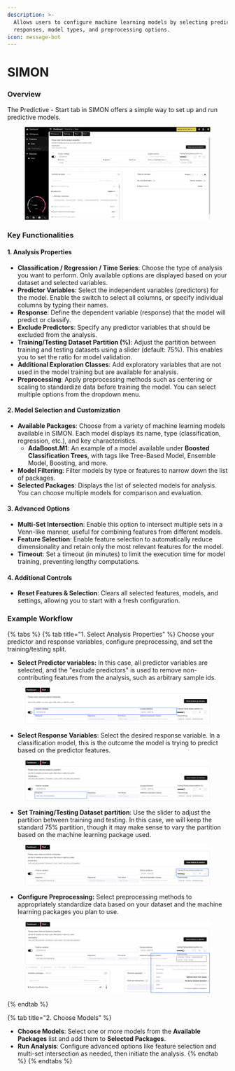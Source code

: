 ```yaml
---
description: >-
  Allows users to configure machine learning models by selecting predictors,
  responses, model types, and preprocessing options.
icon: message-bot
---
```


# SIMON

### Overview

The Predictive - Start tab in SIMON offers a simple way to set up and run predictive models.

<figure><img src="../../../.gitbook/assets/predictive-simon.png" alt=""><figcaption></figcaption></figure>

### Key Functionalities

#### 1. Analysis Properties

* **Classification / Regression / Time Series**: Choose the type of analysis you want to perform. Only available options are displayed based on your dataset and selected variables.
* **Predictor Variables**: Select the independent variables (predictors) for the model. Enable the switch to select all columns, or specify individual columns by typing their names.
* **Response**: Define the dependent variable (response) that the model will predict or classify.
* **Exclude Predictors**: Specify any predictor variables that should be excluded from the analysis.
* **Training/Testing Dataset Partition (%)**: Adjust the partition between training and testing datasets using a slider (default: 75%). This enables you to set the ratio for model validation.
* **Additional Exploration Classes**: Add exploratory variables that are not used in the model training but are available for analysis.
* **Preprocessing**: Apply preprocessing methods such as centering or scaling to standardize data before training the model. You can select multiple options from the dropdown menu.

#### 2. Model Selection and Customization

* **Available Packages**: Choose from a variety of machine learning models available in SIMON. Each model displays its name, type (classification, regression, etc.), and key characteristics.
  * **AdaBoost.M1**: An example of a model available under **Boosted Classification Trees**, with tags like Tree-Based Model, Ensemble Model, Boosting, and more.
* **Model Filtering**: Filter models by type or features to narrow down the list of packages.
* **Selected Packages**: Displays the list of selected models for analysis. You can choose multiple models for comparison and evaluation.

#### 3. Advanced Options

* **Multi-Set Intersection**: Enable this option to intersect multiple sets in a Venn-like manner, useful for combining features from different models.
* **Feature Selection**: Enable feature selection to automatically reduce dimensionality and retain only the most relevant features for the model.
* **Timeout**: Set a timeout (in minutes) to limit the execution time for model training, preventing lengthy computations.

#### 4. Additional Controls

* **Reset Features & Selection**: Clears all selected features, models, and settings, allowing you to start with a fresh configuration.

### Example Workflow

{% tabs %}
{% tab title="1. Select Analysis Properties" %}
Choose your predictor and response variables, configure preprocessing, and set the training/testing split.

* **Select Predictor variables:** In this case, all predictor variables are selected, and the "exclude predictors" is used to remove non-contributing features from the analysis, such as arbitrary sample ids.&#x20;

<div align="center" data-full-width="true"><figure><img src="../../../.gitbook/assets/ML_Example_PredictorSelection.png" alt=""><figcaption></figcaption></figure></div>

* **Select Response Variables**: Select the desired response variable. In a classification model, this is the outcome the model is trying to predict based on the predictor features.

<figure><img src="../../../.gitbook/assets/ML_Example_ResponseSelection.png" alt=""><figcaption></figcaption></figure>

* **Set Training/Testing Dataset partition**: Use the slider to adjust the partition between training and testing. In this case, we will keep the standard 75% partition, though it may make sense to vary the partition based on the machine learning package used.

<div align="center" data-full-width="true"><figure><img src="../../../.gitbook/assets/ML_Example_Partition.png" alt=""><figcaption></figcaption></figure></div>

* **Configure Preprocessing:** Select preprocessing methods to appropriately standardize data based on your dataset and the machine learning packages you plan to use.

<figure><img src="../../../.gitbook/assets/ML_Example_Preprocessing.png" alt=""><figcaption></figcaption></figure>
{% endtab %}

{% tab title="2. Choose Models" %}
* **Choose Models**: Select one or more models from the **Available Packages** list and add them to **Selected Packages**.
* **Run Analysis**: Configure advanced options like feature selection and multi-set intersection as needed, then initiate the analysis.
{% endtab %}
{% endtabs %}
